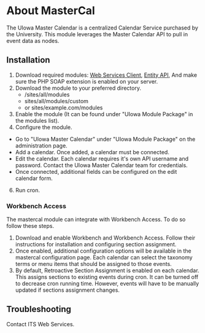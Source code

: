 # About MasterCal
The UIowa Master Calendar is a centralized Calendar Service purchased by the 
University. This module leverages the Master Calendar API to pull in event data
as nodes.

## Installation
1. Download required modules: [Web Services Client](http://drupal.org/project/wsclient "Web Services Client module page"), [Entity API](http://drupal.org/project/entity "Entity API download page"), And make sure the PHP SOAP extension is enabled on your server.
2. Download the module to your preferred directory.
	* /sites/all/modules
	* sites/all/modules/custom
	* or sites/example.com/modules
3. Enable the module (It can be found under "UIowa Module Package" in the modules list).
4. Configure the module.
  * Go to "UIowa Master Calendar" under "UIowa Module Package" on the administration page.
  * Add a calendar. Once added, a calendar must be connected.
  * Edit the calendar. Each calendar requires it's own API username and password. Contact the UIowa Master Calendar team for credentials.
  * Once connected, additional fields can be configured on the edit calendar form. 
6. Run cron.

### Workbench Access
The mastercal module can integrate with Workbench Access. To do so follow these
steps.
1. Download and enable Workbench and Workbench Access. Follow their instructions
for installation and configuring section assignment.
2. Once enabled, additional configuration options will be available in the 
mastercal configuration page. Each calendar can select the taxonomy terms or 
menu items that should be assigned to those events.
3. By default, Retroactive Section Assignment is enabled on each calendar. This
assigns sections to existing events during cron. It can be turned off to decrease
cron running time. However, events will have to be manually updated if sections
assignment changes.

## Troubleshooting
Contact ITS Web Services.